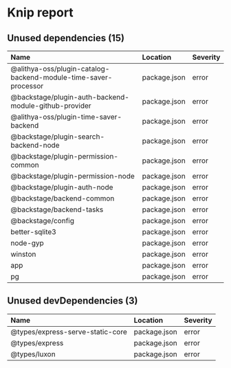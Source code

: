 # Knip report

## Unused dependencies (15)

| Name                                                            | Location     | Severity |
| :-------------------------------------------------------------- | :----------- | :------- |
| @alithya-oss/plugin-catalog-backend-module-time-saver-processor | package.json | error    |
| @backstage/plugin-auth-backend-module-github-provider           | package.json | error    |
| @alithya-oss/plugin-time-saver-backend                          | package.json | error    |
| @backstage/plugin-search-backend-node                           | package.json | error    |
| @backstage/plugin-permission-common                             | package.json | error    |
| @backstage/plugin-permission-node                               | package.json | error    |
| @backstage/plugin-auth-node                                     | package.json | error    |
| @backstage/backend-common                                       | package.json | error    |
| @backstage/backend-tasks                                        | package.json | error    |
| @backstage/config                                               | package.json | error    |
| better-sqlite3                                                  | package.json | error    |
| node-gyp                                                        | package.json | error    |
| winston                                                         | package.json | error    |
| app                                                             | package.json | error    |
| pg                                                              | package.json | error    |

## Unused devDependencies (3)

| Name                             | Location     | Severity |
| :------------------------------- | :----------- | :------- |
| @types/express-serve-static-core | package.json | error    |
| @types/express                   | package.json | error    |
| @types/luxon                     | package.json | error    |


